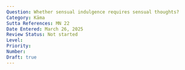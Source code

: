 ```yaml
---
Question: Whether sensual indulgence requires sensual thoughts?
Category: Kāma
Sutta References: MN 22
Date Entered: March 26, 2025
Review Status: Not started
Level: 
Priority: 
Number: 
Draft: true
---
```

